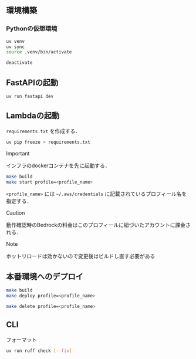 ## 環境構築

### Pythonの仮想環境

```sh
uv venv
uv sync
source .venv/bin/activate

deactivate
```

## FastAPIの起動

```
uv run fastapi dev
```

## Lambdaの起動

`requirements.txt` を作成する．

```sh
uv pip freeze > requirements.txt
```

> [!IMPORTANT]
> インフラのdockerコンテナを先に起動する．

```sh
make build
make start profile=<profile_name>
```

`<profile_name>` には `~/.aws/credentials` に記載されているプロフィール名を指定する．

> [!CAUTION]
> 動作確認時のBedrockの料金はこのプロフィールに紐づいたアカウントに課金される．

> [!NOTE]
> ホットリロードは効かないので変更後はビルドし直す必要がある

## 本番環境へのデプロイ

```sh
make build
make deploy profile=<profile_name>

make delete profile=<profile_name>
```

## CLI

フォーマット
```sh
uv run ruff check [--fix]
```
